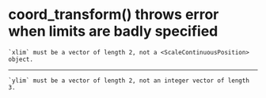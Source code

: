 # coord_transform() throws error when limits are badly specified

    `xlim` must be a vector of length 2, not a <ScaleContinuousPosition> object.

---

    `ylim` must be a vector of length 2, not an integer vector of length 3.

